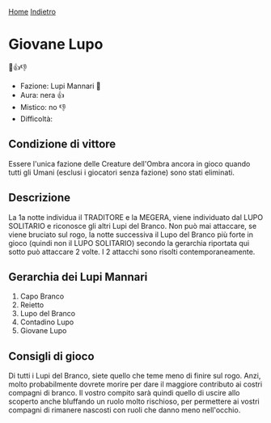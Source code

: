 [Home](/wherewolf-rules)
[Indietro](..)

# Giovane Lupo

<span class='emoji'>🐺👍👎</span>

- Fazione: Lupi Mannari <span class='emoji'>🐺</span>
- Aura: nera <span class='emoji'>👍</span>
- Mistico: no <span class='emoji'>👎</span>
- Difficoltà: 

## Condizione di vittore

Essere l'unica fazione delle Creature dell'Ombra ancora in gioco quando tutti gli Umani (esclusi i giocatori senza fazione) sono stati eliminati.

## Descrizione

La 1a notte individua il TRADITORE e la MEGERA, viene individuato dal LUPO SOLITARIO e riconosce gli altri Lupi del Branco. Non può mai attaccare, se viene bruciato sul rogo, la notte successiva il Lupo del Branco più forte in gioco (quindi non il LUPO SOLITARIO) secondo la gerarchia riportata qui sotto può attaccare 2 volte. I 2 attacchi sono risolti contemporaneamente.

## Gerarchia dei Lupi Mannari

1. Capo Branco
2. Reietto
3. Lupo del Branco
4. Contadino Lupo
5. Giovane Lupo

## Consigli di gioco

Di tutti i Lupi del Branco, siete quello che teme meno di finire sul rogo. Anzi, molto probabilmente dovrete morire per dare il maggiore contributo ai costri compagni di branco. Il vostro compito sarà quindi quello di uscire allo scoperto anche bluffando un ruolo molto rischioso, per permettere ai vostri compagni di rimanere nascosti con ruoli che danno meno nell'occhio.
